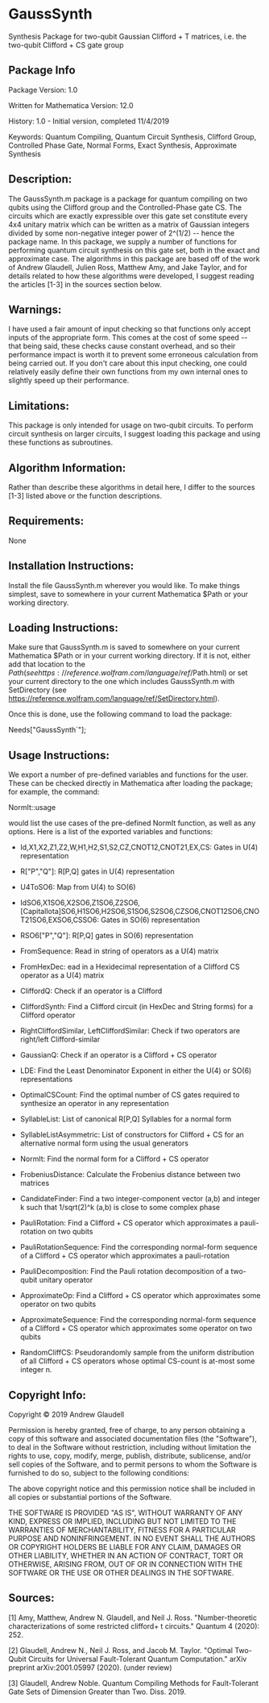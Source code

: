 # GaussSynth
Synthesis Package for two-qubit Gaussian Clifford + T matrices, i.e. the two-qubit Clifford + CS gate group

## Package Info

Package Version: 1.0


Written for Mathematica Version: 12.0


History:
1.0 - Initial version, completed 11/4/2019


Keywords: Quantum Compiling, Quantum Circuit Synthesis, Clifford Group, Controlled Phase Gate, Normal Forms, Exact Synthesis, Approximate Synthesis


## Description:
The GaussSynth.m package is a package for quantum compiling on two qubits using the Clifford group and the Controlled-Phase gate CS. The circuits which are exactly expressible over this gate set constitute every 4x4 unitary matrix which can be written as a matrix of Gaussian integers divided by some non-negative integer power of 2^(1/2) -- hence the package name. In this package, we supply a number of functions for performing quantum circuit synthesis on this gate set, both in the exact and approximate case. The algorithms in this package are based off of the work of Andrew Glaudell, Julien Ross, Matthew Amy, and Jake Taylor, and for details related to how these algorithms were developed, I suggest reading the articles [1-3] in the sources section below.


## Warnings:
I have used a fair amount of input checking so that functions only accept inputs of the appropriate form. This comes at the cost of some speed -- that being said, these checks cause constant overhead, and so their performance impact is worth it to prevent some erroneous calculation from being carried out. If you don't care about this input checking, one could relatively easily define their own functions from my own internal ones to slightly speed up their performance.


## Limitations:
This package is only intended for usage on two-qubit circuits. To perform circuit synthesis on larger circuits, I suggest loading this package and using these functions as subroutines.


## Algorithm Information:
Rather than describe these algorithms in detail here, I differ to the sources [1-3] listed above or the function descriptions.


## Requirements:
None


## Installation Instructions:
Install the file GaussSynth.m wherever you would like. To make things simplest, save to somewhere in your current Mathematica $Path or your working directory.


## Loading Instructions:
Make sure that GaussSynth.m is saved to somewhere on your current Mathematica $Path or in your current working directory. If it is not, either add that location to the $Path (see https://reference.wolfram.com/language/ref/$Path.html) or set your current directory to the one which includes GaussSynth.m with SetDirectory (see https://reference.wolfram.com/language/ref/SetDirectory.html).

Once this is done, use the following command to load the package:

Needs["GaussSynth`"];


## Usage Instructions:

We export a number of pre-defined variables and functions for the user. These can be checked directly in Mathematica after loading the package; for example, the command:

NormIt::usage

would list the use cases of the pre-defined NormIt function, as well as any options. Here is a list of the exported variables and functions:

- Id,X1,X2,Z1,Z2,W,H1,H2,S1,S2,CZ,CNOT12,CNOT21,EX,CS: Gates in U(4) representation

- R["P","Q"]: R[P,Q] gates in U(4) representation

- U4ToSO6: Map from U(4) to SO(6)

- IdSO6,X1SO6,X2SO6,Z1SO6,Z2SO6,\[CapitalIota]SO6,H1SO6,H2SO6,S1SO6,S2SO6,CZSO6,CNOT12SO6,CNOT21SO6,EXSO6,CSSO6: Gates in SO(6) representation

- RSO6["P","Q"]: R[P,Q] gates in SO(6) representation

- FromSequence: Read in string of operators as a U(4) matrix

- FromHexDec: ead in a Hexidecimal representation of a Clifford CS operator as a U(4) matrix

- CliffordQ: Check if an operator is a Clifford

- CliffordSynth: Find a Clifford circuit (in HexDec and String forms) for a Clifford operator

- RightCliffordSimilar, LeftCliffordSimilar: Check if two operators are right/left Clifford-similar

- GaussianQ: Check if an operator is a Clifford + CS operator

- LDE: Find the Least Denominator Exponent in either the U(4) or SO(6) representations

- OptimalCSCount: Find the optimal number of CS gates required to synthesize an operator in any representation

- SyllableList: List of canonical R[P,Q] Syllables for a normal form

- SyllableListAsymmetric: List of constructors for Clifford + CS for an alternative normal form using the usual generators

- NormIt: Find the normal form for a Clifford + CS operator

- FrobeniusDistance: Calculate the Frobenius distance between two matrices

- CandidateFinder: Find a two integer-component vector (a,b) and integer k such that 1/sqrt(2)^k (a,b) is close to some complex phase

- PauliRotation: Find a Clifford + CS operator which approximates a pauli-rotation on two qubits

- PauliRotationSequence: Find the corresponding normal-form sequence of a Clifford + CS operator which approximates a pauli-rotation

- PauliDecomposition: Find the Pauli rotation decomposition of a two-qubit unitary operator

- ApproximateOp: Find a Clifford + CS operator which approximates some operator on two qubits

- ApproximateSequence: Find the corresponding normal-form sequence of a Clifford + CS operator which approximates some operator on two qubits

- RandomCliffCS: Pseudorandomly sample from the uniform distribution of all Clifford + CS operators whose optimal CS-count is at-most some integer n.

## Copyright Info:
Copyright © 2019 Andrew Glaudell

Permission is hereby granted, free of charge, to any person obtaining a copy of this software and associated documentation files (the "Software"), to deal in the Software without restriction, including without limitation the rights to use, copy, modify, merge, publish, distribute, sublicense, and/or sell copies of the Software, and to permit persons to whom the Software is furnished to do so, subject to the following conditions:

The above copyright notice and this permission notice shall be included in all copies or substantial portions of the Software.

THE SOFTWARE IS PROVIDED "AS IS", WITHOUT WARRANTY OF ANY KIND, EXPRESS OR IMPLIED, INCLUDING BUT NOT LIMITED TO THE WARRANTIES OF MERCHANTABILITY, FITNESS FOR A PARTICULAR PURPOSE AND NONINFRINGEMENT. IN NO EVENT SHALL THE AUTHORS OR COPYRIGHT HOLDERS BE LIABLE FOR ANY CLAIM, DAMAGES OR OTHER LIABILITY, WHETHER IN AN ACTION OF CONTRACT, TORT OR OTHERWISE, ARISING FROM, OUT OF OR IN CONNECTION WITH THE SOFTWARE OR THE USE OR OTHER DEALINGS IN THE SOFTWARE.


## Sources:
[1] Amy, Matthew, Andrew N. Glaudell, and Neil J. Ross. "Number-theoretic characterizations of some restricted clifford+ t circuits." Quantum 4 (2020): 252.

[2] Glaudell, Andrew N., Neil J. Ross, and Jacob M. Taylor. "Optimal Two-Qubit Circuits for Universal Fault-Tolerant Quantum Computation." arXiv preprint arXiv:2001.05997 (2020). (under review)

[3] Glaudell, Andrew Noble. Quantum Compiling Methods for Fault-Tolerant Gate Sets of Dimension Greater than Two. Diss. 2019.
